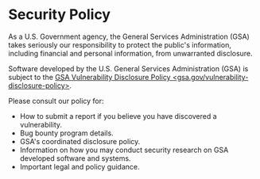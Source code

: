 # Security Policy

As a U.S. Government agency, the General Services Administration (GSA) takes
seriously our responsibility to protect the public's information, including
financial and personal information, from unwarranted disclosure.

Software developed by the U.S. General Services Administration (GSA)
is subject to the [GSA Vulnerability Disclosure Policy <gsa.gov/vulnerability-disclosure-policy>](https://gsa.gov/vulnerability-disclosure-policy).

Please consult our policy for:
* How to submit a report if you believe you have discovered a vulnerability.
* Bug bounty program details.
* GSA's coordinated disclosure policy.
* Information on how you may conduct security research on GSA developed
  software and systems.
* Important legal and policy guidance.
